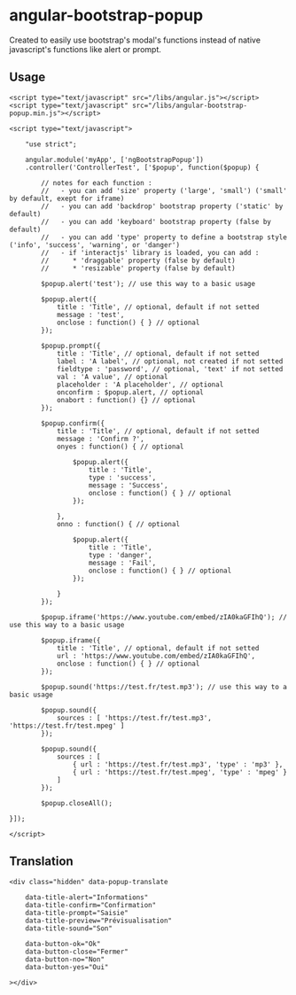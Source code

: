 # angular-bootstrap-popup

Created to easily use bootstrap's modal's functions instead of native javascript's functions like alert or prompt.

## Usage

    <script type="text/javascript" src="/libs/angular.js"></script>
    <script type="text/javascript" src="/libs/angular-bootstrap-popup.min.js"></script>

    <script type="text/javascript">

        "use strict";

        angular.module('myApp', ['ngBootstrapPopup'])
        .controller('ControllerTest', ['$popup', function($popup) {

            // notes for each function :
            //   - you can add 'size' property ('large', 'small') ('small' by default, exept for iframe)
            //   - you can add 'backdrop' bootstrap property ('static' by default)
            //   - you can add 'keyboard' bootstrap property (false by default)
            //   - you can add 'type' property to define a bootstrap style ('info', 'success', 'warning', or 'danger')
            //   - if 'interactjs' library is loaded, you can add :
            //      * 'draggable' property (false by default)
            //      * 'resizable' property (false by default)

            $popup.alert('test'); // use this way to a basic usage

            $popup.alert({
                title : 'Title', // optional, default if not setted
                message : 'test',
                onclose : function() { } // optional
            });

            $popup.prompt({
                title : 'Title', // optional, default if not setted
                label : 'A label', // optional, not created if not setted
                fieldtype : 'password', // optional, 'text' if not setted
                val : 'A value', // optional
                placeholder : 'A placeholder', // optional
                onconfirm : $popup.alert, // optional
                onabort : function() {} // optional
            });

            $popup.confirm({
                title : 'Title', // optional, default if not setted
                message : 'Confirm ?',
                onyes : function() { // optional
                    
                    $popup.alert({
                        title : 'Title',
                        type : 'success',
                        message : 'Success',
                        onclose : function() { } // optional
                    });

                },
                onno : function() { // optional
                    
                    $popup.alert({
                        title : 'Title',
                        type : 'danger',
                        message : 'Fail',
                        onclose : function() { } // optional
                    });

                }
            });

            $popup.iframe('https://www.youtube.com/embed/zIA0kaGFIhQ'); // use this way to a basic usage

            $popup.iframe({
                title : 'Title', // optional, default if not setted
                url : 'https://www.youtube.com/embed/zIA0kaGFIhQ',
                onclose : function() { } // optional
            });

            $popup.sound('https://test.fr/test.mp3'); // use this way to a basic usage

            $popup.sound({
                sources : [ 'https://test.fr/test.mp3', 'https://test.fr/test.mpeg' ]
            });

            $popup.sound({
                sources : [
                    { url : 'https://test.fr/test.mp3', 'type' : 'mp3' },
                    { url : 'https://test.fr/test.mpeg', 'type' : 'mpeg' }
                ]
            });

            $popup.closeAll();

    }]);

    </script>

## Translation

    <div class="hidden" data-popup-translate

        data-title-alert="Informations"
        data-title-confirm="Confirmation"
        data-title-prompt="Saisie"
        data-title-preview="Prévisualisation"
        data-title-sound="Son"

        data-button-ok="Ok"
        data-button-close="Fermer"
        data-button-no="Non"
        data-button-yes="Oui"

    ></div>